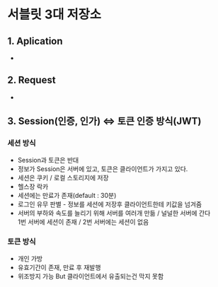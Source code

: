 # 서블릿 3대 저장소

## 1. Aplication
- 

## 2. Request
- 

## 3. Session(인증, 인가) <=> 토큰 인증 방식(JWT)
### 세션 방식
- Session과 토큰은 반대
- 정보가 Session은 서버에 있고, 토큰은 클라이언트가 가지고 있다.
- 세션은 쿠키 / 로컬 스토리지에 저장
- 헬스장 락카
- 세션에는 만료가 존재(default : 30분)
- 로그인 유무 판별 - 정보를 세션에 저장후 클라이언트한테 키값을 넘겨줌
- 서버의 부하와 속도를 늘리기 위해 서버를 여러개 만듦 / 널널한 서버에 간다
<br>1번 서버에 세션이 존재 / 2번 서버에는 세션이 없음

### 토큰 방식
- 개인 가방
- 유효기간이 존재, 만료 후 재발행
- 위조방지 가능 But 클라이언트에서 유출되는건 막지 못함